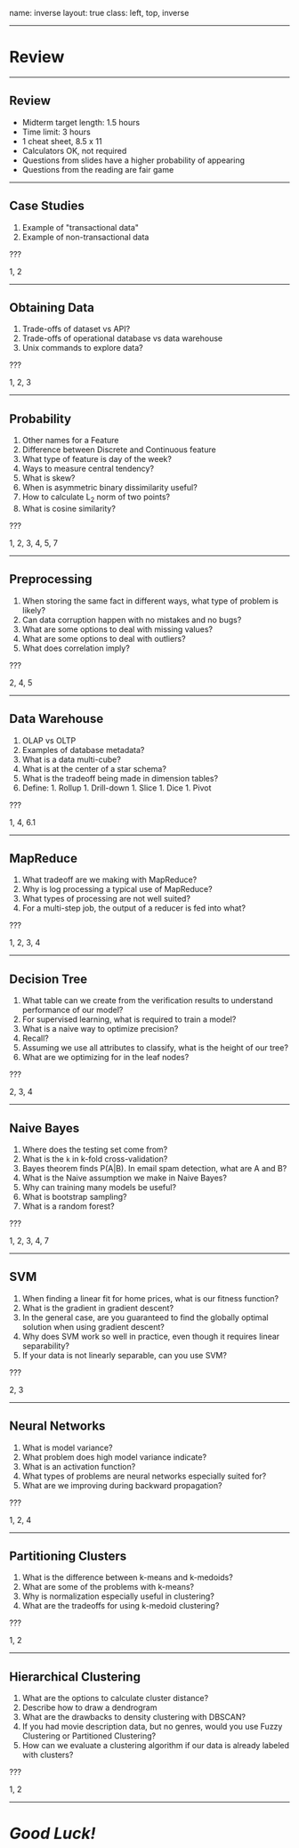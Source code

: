 name: inverse
layout: true
class: left, top, inverse

---

# Review

---

## Review

  + Midterm target length: 1.5 hours
  + Time limit: 3 hours
  + 1 cheat sheet, 8.5 x 11
  + Calculators OK, not required
  + Questions from slides have a higher probability of appearing
  + Questions from the reading are fair game

---

## Case Studies

  1. Example of "transactional data"
  1. Example of non-transactional data

???

1, 2

---

## Obtaining Data

  1. Trade-offs of dataset vs API?
  1. Trade-offs of operational database vs data warehouse
  1. Unix commands to explore data?

???

1, 2, 3

---

## Probability

  1. Other names for a Feature
  1. Difference between Discrete and Continuous feature
  1. What type of feature is day of the week?
  1. Ways to measure central tendency?
  1. What is skew?
  1. When is asymmetric binary dissimilarity useful?
  1. How to calculate L<sub>2</sub> norm of two points?
  1. What is cosine similarity?

???

1, 2, 3, 4, 5, 7

---

## Preprocessing

  1. When storing the same fact in different ways, what type of problem is
    likely?
  1. Can data corruption happen with no mistakes and no bugs?
  1. What are some options to deal with missing values?
  1. What are some options to deal with outliers?
  1. What does correlation imply?

???

2, 4, 5

---

## Data Warehouse

  1. OLAP vs OLTP
  1. Examples of database metadata?
  1. What is a data multi-cube?
  1. What is at the center of a star schema?
  1. What is the tradeoff being made in dimension tables?
  1. Define:
    1. Rollup
    1. Drill-down
    1. Slice
    1. Dice
    1. Pivot

???

1, 4, 6.1

---

## MapReduce

  1. What tradeoff are we making with MapReduce?
  1. Why is log processing a typical use of MapReduce?
  1. What types of processing are not well suited?
  1. For a multi-step job, the output of a reducer is fed into what?

???

1, 2, 3, 4

---

## Decision Tree

  1. What table can we create from the verification results to understand
    performance of our model?
  1. For supervised learning, what is required to train a model?
  1. What is a naive way to optimize precision?
  1. Recall?
  1. Assuming we use all attributes to classify, what is the height of
    our tree?
  1. What are we optimizing for in the leaf nodes?

???

2, 3, 4

---

## Naive Bayes

  1. Where does the testing set come from?
  1. What is the ```k``` in k-fold cross-validation?
  1. Bayes theorem finds P(A|B). In email spam detection, what are A and B?
  1. What is the Naive assumption we make in Naive Bayes?
  1. Why can training many models be useful?
  1. What is bootstrap sampling?
  1. What is a random forest?

???

1, 2, 3, 4, 7

---

## SVM

  1. When finding a linear fit for home prices, what is our fitness function?
  1. What is the gradient in gradient descent?
  1. In the general case, are you guaranteed to find the globally optimal
    solution when using gradient descent?
  1. Why does SVM work so well in practice, even though it requires linear
    separability?
  1. If your data is not linearly separable, can you use SVM?

???

2, 3

---

## Neural Networks

  1. What is model variance?
  1. What problem does high model variance indicate?
  1. What is an activation function?
  1. What types of problems are neural networks especially suited for?
  1. What are we improving during backward propagation?

???

1, 2, 4

---

## Partitioning Clusters

  1. What is the difference between k-means and k-medoids?
  1. What are some of the problems with k-means?
  1. Why is normalization especially useful in clustering?
  1. What are the tradeoffs for using k-medoid clustering?

???

1, 2

---

## Hierarchical Clustering

  1. What are the options to calculate cluster distance?
  1. Describe how to draw a dendrogram
  1. What are the drawbacks to density clustering with DBSCAN?
  1. If you had movie description data, but no genres, would you use Fuzzy
    Clustering or Partitioned Clustering?
  1. How can we evaluate a clustering algorithm if our data is already labeled
    with clusters?

???

1, 2

---

#  *Good Luck!*
